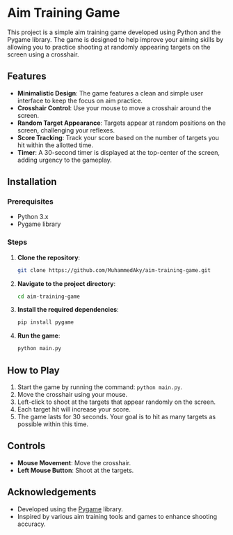 # Aim Training Game

This project is a simple aim training game developed using Python and the Pygame library. The game is designed to help improve your aiming skills by allowing you to practice shooting at randomly appearing targets on the screen using a crosshair.

## Features
- **Minimalistic Design**: The game features a clean and simple user interface to keep the focus on aim practice.
- **Crosshair Control**: Use your mouse to move a crosshair around the screen.
- **Random Target Appearance**: Targets appear at random positions on the screen, challenging your reflexes.
- **Score Tracking**: Track your score based on the number of targets you hit within the allotted time.
- **Timer**: A 30-second timer is displayed at the top-center of the screen, adding urgency to the gameplay.

## Installation
### Prerequisites
- Python 3.x
- Pygame library

### Steps
1. **Clone the repository**:
    ```bash
    git clone https://github.com/MuhammedAky/aim-training-game.git
    ```
2. **Navigate to the project directory**:
    ```bash
    cd aim-training-game
    ```
3. **Install the required dependencies**:
    ```bash
    pip install pygame
    ```
4. **Run the game**:
    ```bash
    python main.py
    ```

## How to Play
1. Start the game by running the command: `python main.py`.
2. Move the crosshair using your mouse.
3. Left-click to shoot at the targets that appear randomly on the screen.
4. Each target hit will increase your score.
5. The game lasts for 30 seconds. Your goal is to hit as many targets as possible within this time.

## Controls
- **Mouse Movement**: Move the crosshair.
- **Left Mouse Button**: Shoot at the targets.


## Acknowledgements
- Developed using the [Pygame](https://www.pygame.org/news) library.
- Inspired by various aim training tools and games to enhance shooting accuracy.